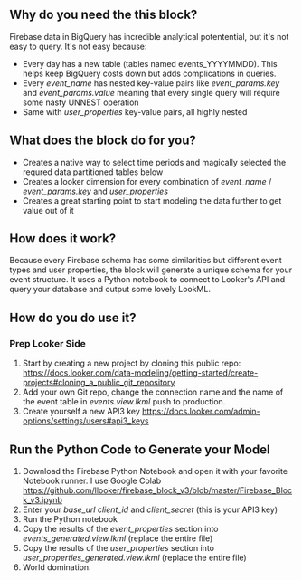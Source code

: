 ## Why do you need the this block?
Firebase data in BigQuery has incredible analytical potentential, but it's not easy to query. It's not easy because:
* Every day has a new table (tables named events_YYYYMMDD). This helps keep BigQuery costs down but adds complications in queries. 
* Every _event_name_ has nested key-value pairs like _event_params.key_ and _event_params.value_ meaning that every single query will require some nasty UNNEST operation
* Same with _user_properties_ key-value pairs, all highly nested

## What does the block do for you?
* Creates a native way to select time periods and magically selected the requred data partitioned tables below
* Creates a looker dimension for every combination of _event_name_ / _event_params.key_ and _user_properties_
* Creates a great starting point to start modeling the data further to get value out of it

## How does it work?
Because every Firebase schema has some similarities but different event types and user properties, the block will generate a unique schema for your event structure. It uses a Python notebook to connect to Looker's API and query your database and output some lovely LookML. 

## How do you do use it?
### Prep Looker Side
1) Start by creating a new project by cloning this public repo: https://docs.looker.com/data-modeling/getting-started/create-projects#cloning_a_public_git_repository
2) Add your own Git repo, change the connection name and the name of the event table in _events.view.lkml_ push to production.
3) Create yourself a new API3 key https://docs.looker.com/admin-options/settings/users#api3_keys
## Run the Python Code to Generate your Model
1) Download the Firebase Python Notebook and open it with your favorite Notebook runner. I use Google Colab https://github.com/llooker/firebase_block_v3/blob/master/Firebase_Block_v3.ipynb
2) Enter your _base_url_ _client_id_ and _client_secret_  (this is your API3 key)
3) Run the Python notebook
4) Copy the results of the _event_properties_ section into _events_generated.view.lkml_ (replace the entire file)
5) Copy the results of the _user_properties_ section into _user_properties_generated.view.lkml_ (replace the entire file)
6) World domination.
